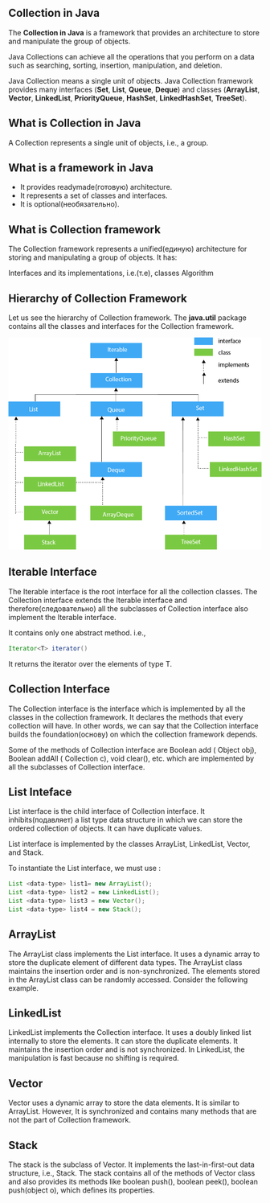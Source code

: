 ## Collection in Java

The **Collection in Java** is a framework that provides an architecture to store and manipulate the group of objects.

Java Collections can achieve all the operations that you perform on a data such as searching, sorting, insertion, manipulation, and deletion.

Java Collection means a single unit of objects. Java Collection framework provides many interfaces (**Set**, **List**, **Queue**, **Deque**) and classes (**ArrayList**, **Vector**, **LinkedList**, **PriorityQueue**, **HashSet**, **LinkedHashSet**, **TreeSet**).

## What is Collection in Java
A Collection represents a single unit of objects, i.e., a group.

## What is a framework in Java

- It provides readymade(готовую) architecture.
- It represents a set of classes and interfaces.
- It is optional(необязательно).


## What is Collection framework
The Collection framework represents a unified(единую) architecture for storing and manipulating a group of objects. It has:

Interfaces and its implementations, i.e.(т.е), classes
Algorithm


## Hierarchy of Collection Framework

Let us see the hierarchy of Collection framework. The **java.util** package contains all the classes and interfaces for the Collection framework.

![Alt](java-collection-hierarchy.png)

## Iterable Interface

The Iterable interface is the root interface for all the collection classes. The Collection interface extends the Iterable interface and therefore(следовательно) all the subclasses of Collection interface also implement the Iterable interface.

It contains only one abstract method. i.e.,
```Java
Iterator<T> iterator()  
```

It returns the iterator over the elements of type T.

## Collection Interface

The Collection interface is the interface which is implemented by all the classes in the collection framework. It declares the methods that every collection will have. In other words, we can say that the Collection interface builds the foundation(основу) on which the collection framework depends.

Some of the methods of Collection interface are Boolean add ( Object obj), Boolean addAll ( Collection c), void clear(), etc. which are implemented by all the subclasses of Collection interface.

## List Inteface

List interface is the child interface of Collection interface. It inhibits(подавляет) a list type data structure in which we can store the ordered collection of objects. It can have duplicate values.

List interface is implemented by the classes ArrayList, LinkedList, Vector, and Stack.

To instantiate the List interface, we must use :

```Java
List <data-type> list1= new ArrayList();  
List <data-type> list2 = new LinkedList();  
List <data-type> list3 = new Vector();  
List <data-type> list4 = new Stack();  
```

## ArrayList

The ArrayList class implements the List interface. It uses a dynamic array to store the duplicate element of different data types. The ArrayList class maintains the insertion order and is non-synchronized. The elements stored in the ArrayList class can be randomly accessed. Consider the following example.

## LinkedList

LinkedList implements the Collection interface. It uses a doubly linked list internally to store the elements. It can store the duplicate elements. It maintains the insertion order and is not synchronized. In LinkedList, the manipulation is fast because no shifting is required.

## Vector

Vector uses a dynamic array to store the data elements. It is similar to ArrayList. However, It is synchronized and contains many methods that are not the part of Collection framework.

## Stack

The stack is the subclass of Vector. It implements the last-in-first-out data structure, i.e., Stack. The stack contains all of the methods of Vector class and also provides its methods like boolean push(), boolean peek(), boolean push(object o), which defines its properties.